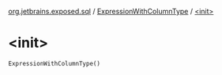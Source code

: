 [org.jetbrains.exposed.sql](../index.md) / [ExpressionWithColumnType](index.md) / [&lt;init&gt;](.)

# &lt;init&gt;

`ExpressionWithColumnType()`
